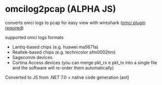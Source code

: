 # omcilog2pcap (ALPHA JS)
converts omci logs to pcap for easy view with wireshark ([omci plugin required](https://github.com/hack-gpon/omci-wireshark-dissector))

supported omci logs formats
- Lantiq-based chips (e.g. huawei ma5671a)
- Realtek-based chips (e.g. technicolor afm0002tim)
- Sagecomm devices
- Cortina Access devices (you can merge pkt_rx e pkt_tx into a single file and the software will re-order them automatically)

Converted to JS from .NET 7.0 + native code generation (aot)